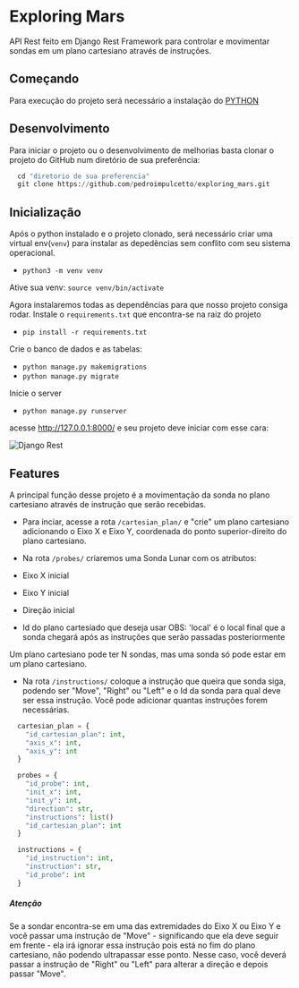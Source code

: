 # Exploring Mars

API Rest feito em Django Rest Framework para controlar e movimentar sondas em um plano cartesiano através de instruções.

## Começando

Para execução do projeto será necessário a instalação do [PYTHON](https://www.python.org/)

## Desenvolvimento

Para iniciar o projeto ou o desenvolvimento de melhorias basta clonar o projeto do GitHub num diretório de sua preferência:

```python
  cd "diretorio de sua preferencia"
  git clone https://github.com/pedroimpulcetto/exploring_mars.git
```

## Inicialização

Após o python instalado e o projeto clonado, será necessário criar uma virtual env(`venv`) para instalar as depedências sem conflito com seu sistema operacional.

- `python3 -m venv venv`

Ative sua venv: `source venv/bin/activate`

Agora instalaremos todas as dependências para que nosso projeto consiga rodar.
Instale o `requirements.txt` que encontra-se na raiz do projeto

- `pip install -r requirements.txt`

Crie o banco de dados e as tabelas:

- `python manage.py makemigrations`
- `python manage.py migrate`

Inicie o server

- `python manage.py runserver`

acesse http://127.0.0.1:8000/ e seu projeto deve iniciar com esse cara:

![Django Rest](https://github.com/pedroimpulcetto/exploring_mars/python/images/exploringmars.png)

## Features

A principal função desse projeto é a movimentação da sonda no plano cartesiano através de instrução que serão recebidas.

- Para inciar, acesse a rota `/cartesian_plan/` e "crie" um plano cartesiano adicionando o Eixo X e Eixo Y, coordenada do ponto superior-direito do plano cartesiano.

- Na rota `/probes/` criaremos uma Sonda Lunar com os atributos:

- Eixo X inicial
- Eixo Y inicial
- Direção inicial
- Id do plano cartesiado que deseja usar
  OBS: 'local' é o local final que a sonda chegará após as instruções que serão passadas posteriormente

Um plano cartesiano pode ter N sondas, mas uma sonda só pode estar em um plano cartesiano.

- Na rota `/instructions/` coloque a instrução que queira que sonda siga, podendo ser "Move", "Right" ou "Left" e o Id da sonda para qual deve ser essa instrução.
  Você pode adicionar quantas instruções forem necessárias.

```python
  cartesian_plan = {
    "id_cartesian_plan": int,
    "axis_x": int,
    "axis_y": int
  }
```

```python
  probes = {
    "id_probe": int,
    "init_x": int,
    "init_y": int,
    "direction": str,
    "instructions": list()
    "id_cartesian_plan": int
  }
```

```python
  instructions = {
    "id_instruction": int,
    "instruction": str,
    "id_probe": int
  }
```

##### Atenção

Se a sondar encontra-se em uma das extremidades do Eixo X ou Eixo Y e você passar uma instrução de "Move" - significando que ela deve seguir em frente - ela irá ignorar essa instrução pois está no fim do plano cartesiano, não podendo ultrapassar esse ponto.
Nesse caso, você deverá passar a instrução de "Right" ou "Left" para alterar a direção e depois passar "Move".
